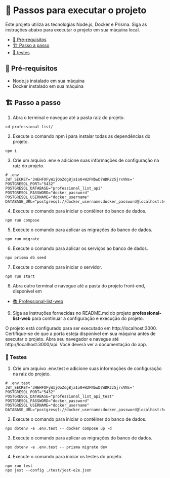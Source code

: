 # **📖 Passos para executar o projeto**

Este projeto utiliza as tecnologias Node.js, Docker e Prisma. Siga as instruções abaixo para executar o projeto em sua máquina local.

- [🌱 Pré-requisitos](#-pré-requisitos)
- [🏗️ Passo a passo](#%EF%B8%8F-passo-a-passo)
- [🚀 testes](#-testes)

## **🌱 Pré-requisitos**

- Node.js instalado em sua máquina
- Docker instalado em sua máquina

## **🏗️ Passo a passo**

1. Abra o terminal e navegue até a pasta raiz do projeto.

```shell
cd professional-list/
```

2. Execute o comando npm i para instalar todas as dependências do projeto.

```shell
npm i
```

3. Crie um arquivo .env e adicione suas informações de configuração na raiz do projeto.

```shell
# .env
JWT_SECRET='3HEHFOFyW1jQoZdgBjaIo0+W2FNbwD7WDR2z5jrxVNs='
POSTGRESQL_PORT="5432"
POSTGRESQL_DATABASE="professional_list_api"
POSTGRESQL_PASSWORD="docker_password"
POSTGRESQL_USERNAME="docker_username"
DATABASE_URL="postgresql://docker_username:docker_password@localhost:5432/professional_list_api"
```

4. Execute o comando para iniciar o contêiner do banco de dados.

```shell
npm run compose
```

5. Execute o comando para aplicar as migrações do banco de dados.

```shell
npm run migrate
```

6. Execute o comando para aplicar os serviços ao banco de dados.

```shell
npx prisma db seed
```

7. Execute o comando para iniciar o servidor.

```
npm run start
```

8. Abra outro terminal e navegue até a pasta do projeto front-end, disponível em

- [📚 Professional-list-web](https://github.com/thelastofuslinco/professional-list-web)

9. Siga as instruções fornecidas no README.md do projeto **professional-list-web** para continuar a configuração e execução do projeto.

O projeto está configurado para ser executado em http://localhost:3000. Certifique-se de que a porta esteja disponível em sua máquina antes de executar o projeto. Abra seu navegador e navegue até http://localhost:3000/api. Você deverá ver a documentação do app.

### 🚀 Testes

1. Crie um arquivo .env.test e adicione suas informações de configuração na raiz do projeto.

```shell
# .env.test
JWT_SECRET='3HEHFOFyW1jQoZdgBjaIo0+W2FNbwD7WDR2z5jrxVNs='
POSTGRESQL_PORT="5432"
POSTGRESQL_DATABASE="professional_list_api_test"
POSTGRESQL_PASSWORD="docker_password"
POSTGRESQL_USERNAME="docker_username"
DATABASE_URL="postgresql://docker_username:docker_password@localhost:5432/professional_list_api_test"
```

2. Execute o comando para iniciar o contêiner do banco de dados.

```shell
npx dotenv -e .env.test -- docker compose up -d
```

3. Execute o comando para aplicar as migrações do banco de dados.

```shell
npx dotenv -e .env.test -- prisma migrate dev
```

4. Execute o comando para iniciar os testes do projeto.

```
npm run test
npx jest --config ./test/jest-e2e.json
```
